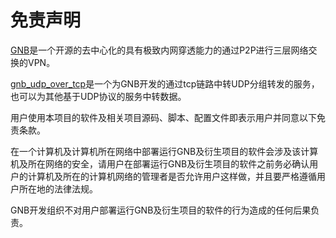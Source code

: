 # 免责声明

[GNB](https://gitee.com/gnbdev/gnb "GNB")是一个开源的去中心化的具有极致内网穿透能力的通过P2P进行三层网络交换的VPN。

[gnb_udp_over_tcp](https://gitee.com/gnbdev/gnb_udp_over_tcp "gnb_udp_over_tcp")是一个为GNB开发的通过tcp链路中转UDP分组转发的服务，也可以为其他基于UDP协议的服务中转数据。

用户使用本项目的软件及相关项目源码、脚本、配置文件即表示用户并同意以下免责条款。

在一个计算机及计算机所在网络中部署运行GNB及衍生项目的软件会涉及该计算机及所在网络的安全，请用户在部署运行GNB及衍生项目的软件之前务必确认用户的计算机及所在的计算机网络的管理者是否允许用户这样做，并且要严格遵循用户所在地的法律法规。

GNB开发组织不对用户部署运行GNB及衍生项目的软件的行为造成的任何后果负责。
